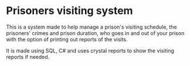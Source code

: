 # Prisoners visiting system

This is a system made to help manage a prison's visiting schedule, the prisoners' crimes and prison duration, who goes in and out of your prison with the option of printing out reports of the visits.


It is made using SQL, C# and uses crystal reports to show the visiting reports if needed. 
